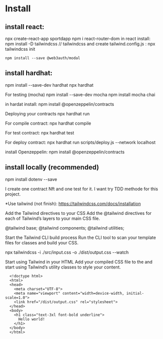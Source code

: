 # Install

## install react:

npx create-react-app sportdapp
npm i react-router-dom
in react install:
npm install -D tailwindcss // tailwindcss and create tailwind.config.js : npx tailwindcss init

    npm install --save @web3auth/modal

## install hardhat:

npm install --save-dev hardhat
npx hardhat

For testing (mocha)
npm install --save-dev mocha
npm install mocha chai

in hardat install:
npm install @openzeppelin/contracts

Deploying your contracts
npx hardhat run

For compile contract:
npx hardhat compile

For test contract:
npx hardhat test

For deploy contract:
npx hardhat run scripts/deploy.js --network localhost

install Openzeppelin:
npm install @openzeppelin/contracts

## install locally (recommended)

npm install dotenv --save

I create one contract Nft and one test for it.
I want try TDD methode for this project.

\*Use tailwind (not finish): https://tailwindcss.com/docs/installation

Add the Tailwind directives to your CSS
Add the @tailwind directives for each of Tailwind’s layers to your main CSS file.

@tailwind base;
@tailwind components;
@tailwind utilities;

Start the Tailwind CLI build process
Run the CLI tool to scan your template files for classes and build your CSS.

npx tailwindcss -i ./src/input.css -o ./dist/output.css --watch

Start using Tailwind in your HTML
Add your compiled CSS file to the <head> and start using Tailwind’s utility classes to style your content.

```
  <!doctype html>
  <html>
  <head>
    <meta charset="UTF-8">
    <meta name="viewport" content="width=device-width, initial-scale=1.0">
    <link href="/dist/output.css" rel="stylesheet">
  </head>
  <body>
    <h1 class="text-3xl font-bold underline">
      Hello world!
    </h1>
  </body>
  </html>
```
